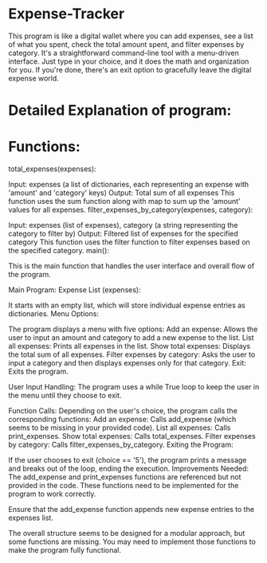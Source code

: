 # Expense-Tracker

This program is like a digital wallet where you can add expenses, see a list of what you spent, check the total amount spent, and filter expenses by category. It's a straightforward command-line tool with a menu-driven interface. Just type in your choice, and it does the math and organization for you. If you're done, there's an exit option to gracefully leave the digital expense world.

# Detailed Explanation of program:

# Functions:

total_expenses(expenses):

Input: expenses (a list of dictionaries, each representing an expense with 'amount' and 'category' keys)
Output: Total sum of all expenses
This function uses the sum function along with map to sum up the 'amount' values for all expenses.
filter_expenses_by_category(expenses, category):

Input: expenses (list of expenses), category (a string representing the category to filter by)
Output: Filtered list of expenses for the specified category
This function uses the filter function to filter expenses based on the specified category.
main():

This is the main function that handles the user interface and overall flow of the program.

Main Program:
Expense List (expenses):

It starts with an empty list, which will store individual expense entries as dictionaries.
Menu Options:

The program displays a menu with five options:
Add an expense: Allows the user to input an amount and category to add a new expense to the list.
List all expenses: Prints all expenses in the list.
Show total expenses: Displays the total sum of all expenses.
Filter expenses by category: Asks the user to input a category and then displays expenses only for that category.
Exit: Exits the program.

User Input Handling:
The program uses a while True loop to keep the user in the menu until they choose to exit.

Function Calls:
Depending on the user's choice, the program calls the corresponding functions:
Add an expense: Calls add_expense (which seems to be missing in your provided code).
List all expenses: Calls print_expenses.
Show total expenses: Calls total_expenses.
Filter expenses by category: Calls filter_expenses_by_category.
Exiting the Program:

If the user chooses to exit (choice == '5'), the program prints a message and breaks out of the loop, ending the execution.
Improvements Needed:
The add_expense and print_expenses functions are referenced but not provided in the code. These functions need to be implemented for the program to work correctly.

Ensure that the add_expense function appends new expense entries to the expenses list.

The overall structure seems to be designed for a modular approach, but some functions are missing. You may need to implement those functions to make the program fully functional.






